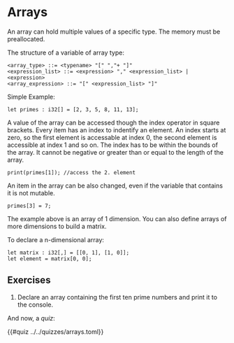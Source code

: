 # Arrays

An array can hold multiple values of a specific type. The memory must be preallocated.

The structure of a variable of array type:
```ebnf
<array_type> ::= <typename> "[" ","+ "]"
<expression_list> ::= <expression> "," <expression_list> | <expression>
<array_expression> ::= "[" <expression_list> "]"
```


Simple Example:

```sc
let primes : i32[] = [2, 3, 5, 8, 11, 13];
```

A value of the array can be accessed though the index operator in square brackets. Every item has an index to indentify an element. An index starts at zero, so the first element is accessable at index 0, the second element is accessible at index 1 and so on. The index has to be within the bounds of the array. It cannot be negative or greater than or equal to the length of the array.

```sc
print(primes[1]); //access the 2. element
```

An item in the array can be also changed, even if the variable that contains it is not mutable. 

```sc
primes[3] = 7;
```

The example above is an array of 1 dimension. You can also define arrays of more dimensions to build a matrix.

To declare a n-dimensional array:

```sc
let matrix : i32[,] = [[0, 1], [1, 0]];
let element = matrix[0, 0];
```

## Exercises

1. Declare an array containing the first ten prime numbers and print it to the console.

And now, a _quiz_:

{{#quiz ../../quizzes/arrays.toml}}